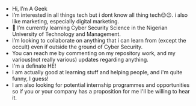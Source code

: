 - Hi, I’m A Geek
- I’m interested in all things tech but i dont know all thing tech😉😉. i also like marketing, especially digital marketing.
- 🌱 I’m currently learning Cyber Security Science in the Nigerian University of Technology and Management.
- I’m looking to collaborate on anything that i can learn from (except the occult) even if outside the ground of Cyber Security.
- You can reach me by commenting on my repository work, and my various(not really various) updates regarding anything.
- I'm a definate HE!
- I am actually good at learning stuff and helping people, and i'm quite funny, I guess!
- I am also looking for potential internship programmes and opportunities so if you or your company has a proposition for me I'll be willing to hear it.
  <!---
manofval0r/manofval0r is a ✨ special ✨ repository because its `README.md` (this file) appears on your GitHub profile.
You can click the Preview link to take a look at your changes.
--->
